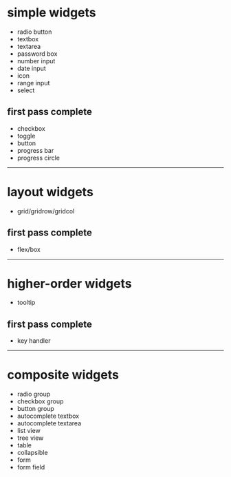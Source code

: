 # simple widgets
- radio button
- textbox
- textarea
- password box
- number input
- date input
- icon
- range input
- select

## first pass complete
- checkbox
- toggle
- button
- progress bar
- progress circle

--------------------

# layout widgets
- grid/gridrow/gridcol

## first pass complete
- flex/box

--------------------

# higher-order widgets
- tooltip

## first pass complete
- key handler

--------------------

# composite widgets
- radio group
- checkbox group
- button group
- autocomplete textbox
- autocomplete textarea
- list view
- tree view
- table
- collapsible
- form
- form field
